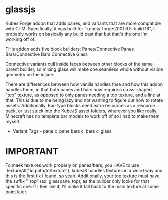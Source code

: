 # glassjs
Kubes Forge addon that adds panes, and variants that are more compatible with CTM.
Specifically, it was built for "kubejs-forge:2001.6.5-build.16", it probably works on basically any build past that but that's the one I'm working off of.

THis addon adds five block builders:
Panes/Connective Panes
Bars/Connective Bars
Connective Glass

Connective variants cull inside faces between other blocks of the same parent builder, so mixing glass will make one seamless whole without visible geometry on the inside.

There are differences between how vanilla handles thse and how this addon handles them, in that both panes and bars now require a cross-shaped "top" texture, as opposed to only panes needing a top texture, and a line at that. This is due to me being lazy and not wanting to figure out how to rotate assets. Additionally, Bar-type blocks need extra resources as a resource pack, or just stuck into the KubeJS asset folders, wherever you like really. Minecraft has no template bar models to work off of so I had to make them myself.

 - Variant Tags - 
pane
c_pane
bars
c_bars
c_glass

# IMPORTANT
To maek textures work properly on panes/bars, you HAVE to use .textureAll("id:path/to/texture"), kubeJS handles textures in a weird way and this is the first fix I found, so yeah. Additionally, your top texture must have the suffix "_top" (ex. glasspane_top), as the builder only looks for that specific one. If I feel like it, I'll make it fall back to the main texture at some point later.
